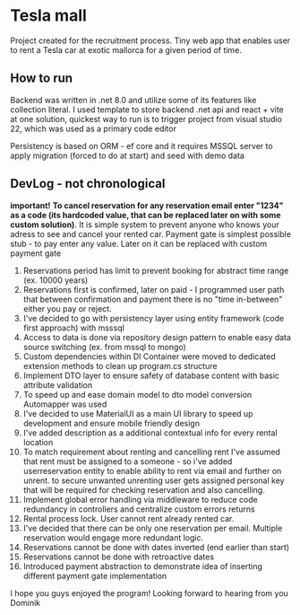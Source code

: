 # Tesla mall 
Project created for the recruitment process. 
Tiny web app that enables user to rent a Tesla car at exotic mallorca for a given period of time. 

## How to run
Backend was written in .net 8.0 and utilize some of its features like collection literal. 
I used template to store backend .net api and react + vite at one solution, quickest way to run is to trigger project from visual studio 22, which was used as a primary code editor

Persistency is based on ORM - ef core and it requires MSSQL server to apply migration (forced to do at start) and seed with demo data

## DevLog - not chronological 
**important!** **To cancel reservation for any reservation email enter "1234"  as a code (its hardcoded value, that can be replaced later on with some custom solution)**. It is simple system to prevent anyone who knows your adress to see and cancel your rented car. 
Payment gate is simplest possible stub - to pay enter any value. Later on it can be replaced with custom payment gate 

1. Reservations period has limit to prevent booking for abstract time range (ex. 10000 years)
2. Reservations first is confirmed, later on paid - I programmed user path that between confirmation and payment there is no "time in-between" either you pay or reject. 
4. I've decided to go with persistency layer using entity framework (code first approach) with msssql 
5. Access to data is done via repository design pattern to enable easy data source switching (ex. from mssql to mongo) 
6. Custom dependencies within DI Container were moved to dedicated extension methods to clean up program.cs structure
7. Implement DTO layer to ensure safety of database content with basic attribute validation
8. To speed up and ease domain model to dto model conversion Automapper was used
9. I've decided to use MaterialUI as a main UI library to speed up development and ensure mobile friendly design
10. I've added description as a additional contextual info for every rental location 
11. To match requirement about renting and cancelling rent I've assumed that rent must be assigned to a someone - so i've added userreservation entity to enable ability to rent via email and further on unrent. to secure unwanted unrenting user gets assigned personal key that will be required for checking reservation and also cancelling.
12. Implement global error handling via middleware to reduce code redundancy in controllers and centralize custom errors returns 
13. Rental process lock. User cannot rent already rented car. 
14. I've decided that there can be only one reservation per email. Multiple reservation would engage more redundant logic.
15. Reservations cannot be done with dates inverted (end earlier than start) 
16. Reservations cannot be done with retroactive dates
17. Introduced payment abstraction to demonstrate idea of inserting different payment gate implementation 


I hope you guys enjoyed the program! Looking forward to hearing from you
Dominik
